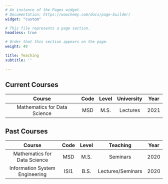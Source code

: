 ```yaml
---
# An instance of the Pages widget.
# Documentation: https://wowchemy.com/docs/page-builder/
widget: "custom"

# This file represents a page section.
headless: true

# Order that this section appears on the page.
weight: 40

title: Teaching
subtitle: ''

---
```


## Current Courses

|Course| Code | Level | University | Year |
|:------:|:---:|:---:|:---:|:---:|
|Mathematics for Data Science | MSD | M.S. |Lectures|2021|

## Past Courses

|Course| Code | Level | Teaching | Year |
|:------:|:---:|:---:|:---:|:---:|
|Mathematics for Data Science | MSD | M.S. | Seminars |2020|
|Information System Engineering | ISI1 | B.S. | Lectures/Seminars |2020|
